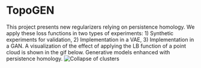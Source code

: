 # TopoGEN

This project presents new regularizers relying on persistence homology. We apply these loss functions in two types of experiments: 1) Synthetic experiments for validation, 2) Implementation in a VAE, 3) Implementation in a GAN. A visualization of the effect of applying the LB function of a point cloud is shown in the gif below. 
Generative models enhanced with persistence homology. ![Collapse of clusters](https://github.com/JackBJ23/TopoGEN/test1_gif.gif)
